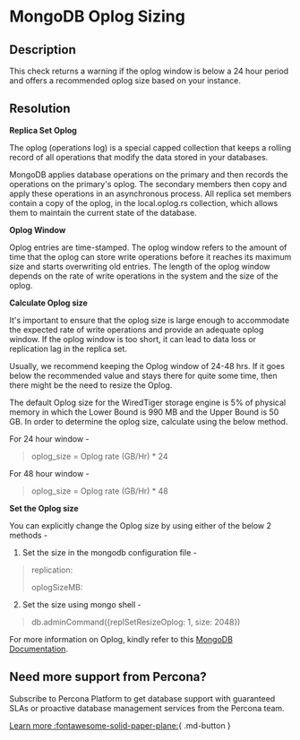 # MongoDB Oplog Sizing

## Description
This check returns a warning if the oplog window is below a 24 hour period and offers a recommended oplog size based on your instance.

## Resolution

**Replica Set Oplog**

The oplog (operations log) is a special capped collection that keeps a rolling record of all operations that modify the data stored in your databases.

MongoDB applies database operations on the primary and then records the operations on the primary's oplog. The secondary members then copy and apply these operations in an asynchronous process. All replica set members contain a copy of the oplog, in the local.oplog.rs collection, which allows them to maintain the current state of the database.

**Oplog Window**

Oplog entries are time-stamped. The oplog window refers to the amount of time that the oplog can store write operations before it reaches its maximum size and starts overwriting old entries. The length of the oplog window depends on the rate of write operations in the system and the size of the oplog.

**Calculate Oplog size**

It's important to ensure that the oplog size is large enough to accommodate the expected rate of write operations and provide an adequate oplog window. If the oplog window is too short, it can lead to data loss or replication lag in the replica set.

Usually, we recommend keeping the Oplog window of 24-48 hrs. If it goes below the recommended value and stays there for quite some time, then there might be the need to resize the Oplog. 

The default Oplog size for the WiredTiger storage engine is 5% of physical memory in which the Lower Bound is 990 MB and the Upper Bound is 50 GB. In order to determine the oplog size, calculate using the below method.

For 24 hour window -
> oplog_size = Oplog rate (GB/Hr) * 24

For 48 hour window -
> oplog_size = Oplog rate (GB/Hr) * 48

**Set the Oplog size**

You can explicitly change the Oplog size by using either of the below 2 methods  -

1. Set the size in the mongodb configuration file -

> replication:
>
>    oplogSizeMB: <int>

2. Set the size using mongo shell -

> db.adminCommand({replSetResizeOplog: 1, size: 2048})


For more information on Oplog, kindly refer to this [MongoDB Documentation](https://www.mongodb.com/docs/manual/core/replica-set-oplog/).


## Need more support from Percona?
Subscribe to Percona Platform to get database support with guaranteed SLAs or proactive database management services from the Percona team.

[Learn more :fontawesome-solid-paper-plane:](https://per.co.na/subscribe){ .md-button }
